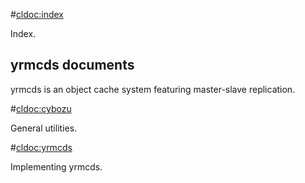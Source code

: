 #<cldoc:index>

Index.

yrmcds documents
----------------

yrmcds is an object cache system featuring master-slave replication.

#<cldoc:cybozu>

General utilities.

#<cldoc:yrmcds>

Implementing yrmcds.
